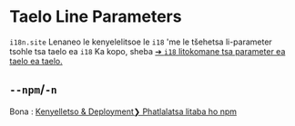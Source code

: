 # Taelo Line Parameters

`i18n.site` Lenaneo le kenyelelitsoe le `i18` 'me le tšehetsa li-parameter tsohle tsa taelo ea `i18` Ka kopo, sheba [➔ `i18` litokomane tsa parameter ea taelo ea taelo.](/i18/cli)

## `--npm`/`-n`

Bona : [Kenyelletso & Deployment❯ Phatlalatsa litaba ho npm](/i18n.site/use#npm)